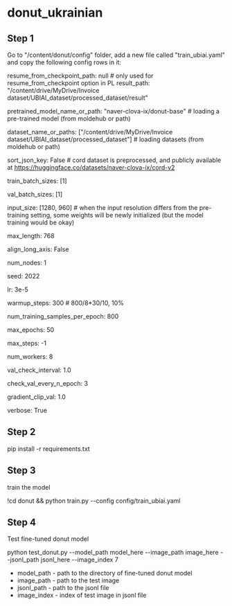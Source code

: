 # donut_ukrainian

## Step 1

Go to "/content/donut/config" folder, add a new file called "train_ubiai.yaml" and copy the following config rows in it:

resume_from_checkpoint_path: null # only used for resume_from_checkpoint option in PL
result_path: "/content/drive/MyDrive/Invoice dataset/UBIAI_dataset/processed_dataset/result"

pretrained_model_name_or_path: "naver-clova-ix/donut-base" # loading a pre-trained model (from moldehub or path)

dataset_name_or_paths: ["/content/drive/MyDrive/Invoice dataset/UBIAI_dataset/processed_dataset"] # loading datasets (from moldehub or path)

sort_json_key: False # cord dataset is preprocessed, and publicly available at https://huggingface.co/datasets/naver-clova-ix/cord-v2

train_batch_sizes: [1]

val_batch_sizes: [1]

input_size: [1280, 960] # when the input resolution differs from the pre-training setting, some weights will be newly initialized (but the model training would be okay)

max_length: 768

align_long_axis: False

num_nodes: 1

seed: 2022

lr: 3e-5

warmup_steps: 300 # 800/8*30/10, 10%

num_training_samples_per_epoch: 800

max_epochs: 50

max_steps: -1

num_workers: 8

val_check_interval: 1.0

check_val_every_n_epoch: 3

gradient_clip_val: 1.0

verbose: True

## Step 2

pip install -r requirements.txt

## Step 3

train the model

!cd donut && python train.py --config config/train_ubiai.yaml

## Step 4

Test fine-tuned donut model

python test_donut.py --model_path model_here --image_path image_here --jsonl_path jsonl_here --image_index 7

- model_path - path to the directory of fine-tuned donut model
- image_path - path to the test image
- jsonl_path - path to the jsonl file
- image_index - index of test image in jsonl file
